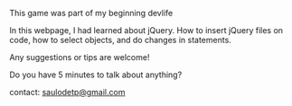This game was part of my beginning devlife

In this webpage, I had learned about jQuery. 
How to insert jQuery files on code, how to select objects, and do changes in statements.

Any suggestions or tips are welcome!

Do you have 5 minutes to talk about anything? 

contact:
saulodetp@gmail.com
